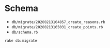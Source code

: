 # Schema
- `db/migrate/20200213164857_create_reasons.rb`
- `db/migrate/20200213165031_create_points.rb`
- `db/schema.rb`
```
rake db:migrate
```